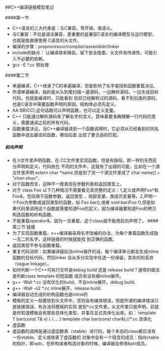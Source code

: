 ##C++编译链接模型笔记

####第一节
- C++语言的三大约束是：与C兼容，零开销，值语义。
- 与C兼容：不仅是语法兼容，更重要的是兼容C语言的编译模型与运行模型，也就是能直接使用
  C语言的头文件。
- 编译的步骤：preprocessor/complier/assembler/linker
- include的缺点： 让编译效率降低。留下安全隐患，头文件有传递性，可能引入不必要的依赖。
- gcc -E *.cc 预处理 

####第二节
- 单遍编译，C++继承了C的单遍编译，但是影响了名字查找和函数重载决议。
- 所谓单遍编译，指的是从头到尾扫描一遍源码，一边解析源码，一边生成目标代码，也就是编译时，只能看到
目前已经解析过的源码，看不到后面的源码，也是C语言中需要函数声明的原因。结构体必须先定义。
- AA BB(CC);这句话既可以声明函数，也可以定义变量。
- C++ 只能通过解析源码来了解名字的含义。意味着要准确理解一行代码的意义，需要通读之前的所有代码。
- 函数重载决议，当C++编译器读到一个函数调用时，它必须从已经看到的同名函数中选出最佳的函数，哪怕后面
出现了更合适的匹配。
##### 前向声明
- 在.h文件里声明函数，在.CC文件里实现函数，但是有缺陷，即一样的东西区分声明和定义，代码放在
不同的文件中，这就有了出错的可能，比如在一个源文件里声明 extern char *name,但是到了另一个源文件里成了
char name[] = "chen shuo";.
- 对于函数而言，这种不一致表现在参数列表和返回类型上。
- 对于 class Foo 以下几种情况不需要看见其完整的定义：1,定义或声明Foo*和Foo&，包括用于函数参数，返回类型
，局部变量，类成员变量等。2,声明一个Foo为参数或返回类型的函数，如 Foo bar(),或者 void bar(Foo f),但是如
果代码里调用这个函数就需要知道Foo的定义，因为编译器要知道Foo的拷贝构造函数和析构函数。
- 不能重载operator&，因为一旦重载，这个class就不能用前向声明了。
####第三节 链接
- 为了实现函数重载，c++编译器采用名字改编的办法，为每个重载函数生成独一无二的名字，这样链接的时候就能找
到正确的函数。
- 返回类型不参与函数重载。
- 重复代码消除：如果编译器如法inline展开的话，每个编译单元都会生成inline函数的目标代码，然后linker
会从多分实现中任选一份保留，其余的则丢弃（vague linkage）。
- 如何判断一个C++可执行文件是debug build 还是 release build？通常的做法是判断class template 的短函数
成员有没有被inline展开。
- g++ -Wall *.cc 没有优化的bulid，不会inline展开。debug build.
- g++ -Wall -o2 *.cc inline展开。release build.
- 编译器自动生成的析构函数也是inline的
- 模板的定义一般要放到头文件中，否则会有编译错误，但是所谓的编译错误只是链接错误，有办法将模板的实现
放到*.cc文件里，头文件里只放声明，前提是你知道模板会有那些具体化类型，并事先显式具体化出来。如：
 template<typename T>
 T bar(const T& x)
 {
	/....
 }
 template char bar(const char&);//*.cc 具体化
- 虚函数
- 虚函数的调用是通过虚函数表（vtable）进行的，每个多态的class都应该有一份vtable。定义或继承了虚函数的
对象中会有一个隐含的成员：指向vtable的指针，即vptr。在析构或者构造对象的时候，编译器会修改bptr成员。
 

